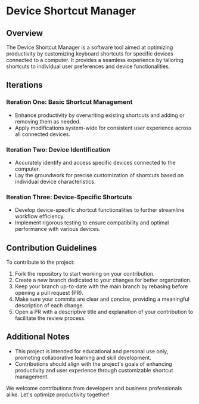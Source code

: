 # Device Shortcut Manager

## Overview
The Device Shortcut Manager is a software tool aimed at optimizing productivity by customizing keyboard shortcuts for specific devices connected to a computer. It provides a seamless experience by tailoring shortcuts to individual user preferences and device functionalities.

## Iterations

### Iteration One: Basic Shortcut Management
- Enhance productivity by overwriting existing shortcuts and adding or removing them as needed.
- Apply modifications system-wide for consistent user experience across all connected devices.

### Iteration Two: Device Identification
- Accurately identify and access specific devices connected to the computer.
- Lay the groundwork for precise customization of shortcuts based on individual device characteristics.

### Iteration Three: Device-Specific Shortcuts
- Develop device-specific shortcut functionalities to further streamline workflow efficiency.
- Implement rigorous testing to ensure compatibility and optimal performance with various devices.

## Contribution Guidelines
To contribute to the project:
1. Fork the repository to start working on your contribution.
2. Create a new branch dedicated to your changes for better organization.
3. Keep your branch up-to-date with the main branch by rebasing before opening a pull request (PR).
4. Make sure your commits are clear and concise, providing a meaningful description of each change.
5. Open a PR with a descriptive title and explanation of your contribution to facilitate the review process.

## Additional Notes
- This project is intended for educational and personal use only, promoting collaborative learning and skill development.
- Contributions should align with the project's goals of enhancing productivity and user experience through customizable shortcut management.

We welcome contributions from developers and business professionals alike. Let's optimize productivity together!
